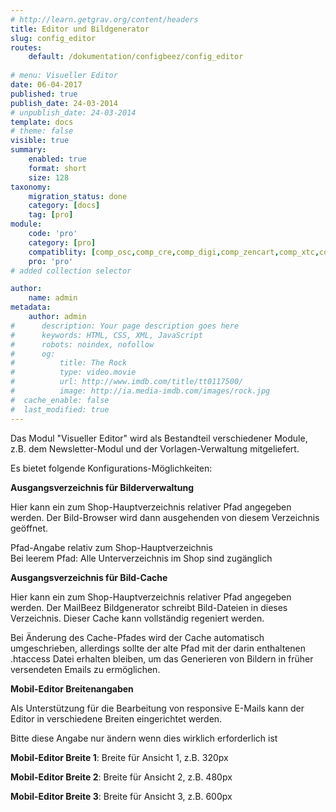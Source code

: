 ```yaml
---
# http://learn.getgrav.org/content/headers
title: Editor und Bildgenerator
slug: config_editor
routes:
    default: /dokumentation/configbeez/config_editor
    
# menu: Visueller Editor
date: 06-04-2017
published: true
publish_date: 24-03-2014
# unpublish_date: 24-03-2014
template: docs
# theme: false
visible: true
summary:
    enabled: true
    format: short
    size: 128
taxonomy:
    migration_status: done
    category: [docs]
    tag: [pro]
module:
    code: 'pro'
    category: [pro]
    compatiblity: [comp_osc,comp_cre,comp_digi,comp_zencart,comp_xtc,comp_xtcm2,comp_gambio]   
    pro: 'pro'       
# added collection selector

author:
    name: admin
metadata:
    author: admin
#      description: Your page description goes here
#      keywords: HTML, CSS, XML, JavaScript
#      robots: noindex, nofollow
#      og:
#          title: The Rock
#          type: video.movie
#          url: http://www.imdb.com/title/tt0117500/
#          image: http://ia.media-imdb.com/images/rock.jpg
#  cache_enable: false
#  last_modified: true
---
```


Das Modul "Visueller Editor" wird als Bestandteil verschiedener Module, z.B. dem Newsletter-Modul und der Vorlagen-Verwaltung mitgeliefert.

Es bietet folgende Konfigurations-Möglichkeiten:


**Ausgangsverzeichnis für Bilderverwaltung**

Hier kann ein zum Shop-Hauptverzeichnis relativer Pfad angegeben werden. Der Bild-Browser wird dann ausgehenden von diesem Verzeichnis geöffnet.

Pfad-Angabe relativ zum Shop-Hauptverzeichnis  
 Bei leerem Pfad: Alle Unterverzeichnis im Shop sind zugänglich


**Ausgangsverzeichnis für Bild-Cache**

Hier kann ein zum Shop-Hauptverzeichnis relativer Pfad angegeben werden. Der MailBeez Bildgenerator schreibt Bild-Dateien in dieses Verzeichnis. Dieser Cache kann vollständig regeniert werden.
 
Bei Änderung des Cache-Pfades wird der Cache automatisch umgeschrieben, allerdings sollte der alte Pfad mit der darin enthaltenen .htaccess Datei erhalten bleiben, um das Generieren von Bildern in früher versendeten Emails zu ermöglichen.


**Mobil-Editor Breitenangaben**

Als Unterstützung für die Bearbeitung von responsive E-Mails kann der Editor in verschiedene Breiten eingerichtet werden.

Bitte diese Angabe nur ändern wenn dies wirklich erforderlich ist

**Mobil-Editor Breite 1**: Breite für Ansicht 1, z.B. 320px

**Mobil-Editor Breite 2**: Breite für Ansicht 2, z.B. 480px

**Mobil-Editor Breite 3**: Breite für Ansicht 3, z.B. 600px